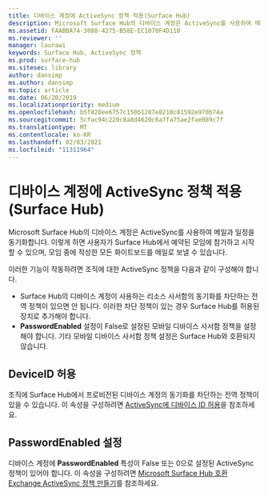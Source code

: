 ```yaml
---
title: 디바이스 계정에 ActiveSync 정책 적용(Surface Hub)
description: Microsoft Surface Hub의 디바이스 계정은 ActiveSync를 사용하여 메일과 일정을 동기화합니다. 이렇게 하면 사용자가 Surface Hub에서 예약된 모임에 참가하고 시작할 수 있으며, 모임 중에 작성한 모든 화이트보드를 메일로 보낼 수 있습니다.
ms.assetid: FAABBA74-3088-4275-B58E-EC1070F4D110
ms.reviewer: ''
manager: laurawi
keywords: Surface Hub, ActiveSync 정책
ms.prod: surface-hub
ms.sitesec: library
author: dansimp
ms.author: dansimp
ms.topic: article
ms.date: 06/20/2019
ms.localizationpriority: medium
ms.openlocfilehash: b5f828ee6757c150b1287e8210c81592e970b74a
ms.sourcegitcommit: 5cfac94c220c8a8d4620c6a7fa75ae2fae089c7f
ms.translationtype: MT
ms.contentlocale: ko-KR
ms.lasthandoff: 02/03/2021
ms.locfileid: "11311964"
---
```

# 디바이스 계정에 ActiveSync 정책 적용(Surface Hub)


Microsoft Surface Hub의 디바이스 계정은 ActiveSync를 사용하여 메일과 일정을 동기화합니다. 이렇게 하면 사용자가 Surface Hub에서 예약된 모임에 참가하고 시작할 수 있으며, 모임 중에 작성한 모든 화이트보드를 메일로 보낼 수 있습니다.

이러한 기능이 작동하려면 조직에 대한 ActiveSync 정책을 다음과 같이 구성해야 합니다.

-   Surface Hub의 디바이스 계정이 사용하는 리소스 사서함의 동기화를 차단하는 전역 정책이 있으면 안 됩니다. 이러한 차단 정책이 있는 경우 Surface Hub를 허용된 장치로 추가해야 합니다.
-   **PasswordEnabled** 설정이 False로 설정된 모바일 디바이스 사서함 정책을 설정해야 합니다. 기타 모바일 디바이스 사서함 정책 설정은 Surface Hub와 호환되지 않습니다.

## DeviceID 허용

조직에 Surface Hub에서 프로비전된 디바이스 계정의 동기화를 차단하는 전역 정책이 있을 수 있습니다. 이 속성을 구성하려면 [ActiveSync에 디바이스 ID 허용](appendix-a-powershell-scripts-for-surface-hub.md#allowing-device-ids-for-activesync)을 참조하세요.

## PasswordEnabled 설정

디바이스 계정에 **PasswordEnabled** 특성이 False 또는 0으로 설정된 ActiveSync 정책이 있어야 합니다. 이 속성을 구성하려면 [Microsoft Surface Hub 호환 Exchange ActiveSync 정책 만들기](appendix-a-powershell-scripts-for-surface-hub.md#create-compatible-as-policy)를 참조하세요.

 

 





